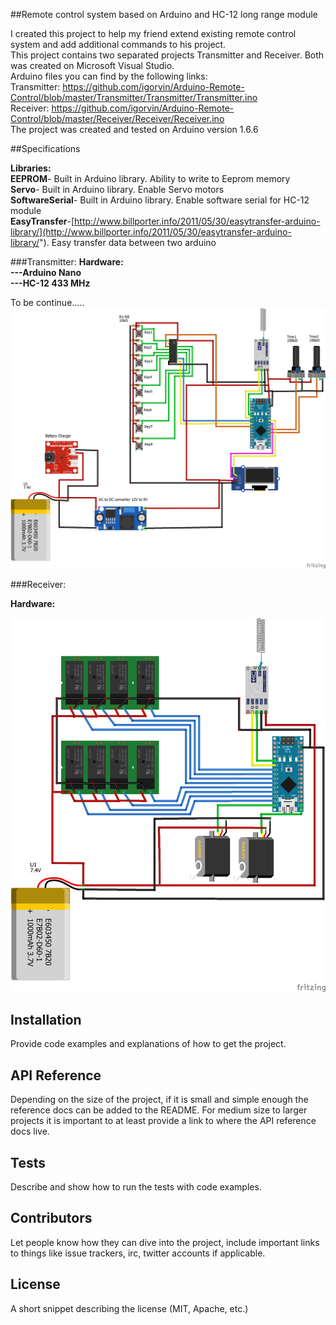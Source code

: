 
##Remote control system based on Arduino and HC-12 long range module

I created this project to help my friend extend existing remote control system and add additional commands to his project.<br />
This project contains two separated projects Transmitter and Receiver.
Both was created on Microsoft Visual Studio.<br />
Arduino files you can find by the following links:<br />
Transmitter: https://github.com/igorvin/Arduino-Remote-Control/blob/master/Transmitter/Transmitter/Transmitter.ino<br />
Receiver: https://github.com/igorvin/Arduino-Remote-Control/blob/master/Receiver/Receiver/Receiver.ino<br />
The project was created and tested on Arduino version 1.6.6<br />

##Specifications

**Libraries:**<br />
		**EEPROM**- Built in Arduino library. Ability to write to Eeprom memory<br />
		**Servo**-  Built in Arduino library. Enable Servo motors<br />
		**SoftwareSerial**- Built in Arduino library. Enable software serial for HC-12 module<br />
		**EasyTransfer**-[http://www.billporter.info/2011/05/30/easytransfer-arduino-library/](http://www.billporter.info/2011/05/30/easytransfer-arduino-library/"). Easy transfer data between two arduino
		

###Transmitter:
**Hardware:**<br />
**---Arduino Nano**<br />
**---HC-12 433 MHz**<br />

To be continue.....
![alt tag](https://github.com/igorvin/Arduino-Remote-Control/blob/master/Fritzing/Transmitter.png)

###Receiver:

**Hardware:**<br />

![alt tag](https://github.com/igorvin/Arduino-Remote-Control/blob/master/Fritzing/Receiver.png)



## Installation

Provide code examples and explanations of how to get the project.

## API Reference

Depending on the size of the project, if it is small and simple enough the reference docs can be added to the README. For medium size to larger projects it is important to at least provide a link to where the API reference docs live.

## Tests

Describe and show how to run the tests with code examples.

## Contributors

Let people know how they can dive into the project, include important links to things like issue trackers, irc, twitter accounts if applicable.

## License

A short snippet describing the license (MIT, Apache, etc.)